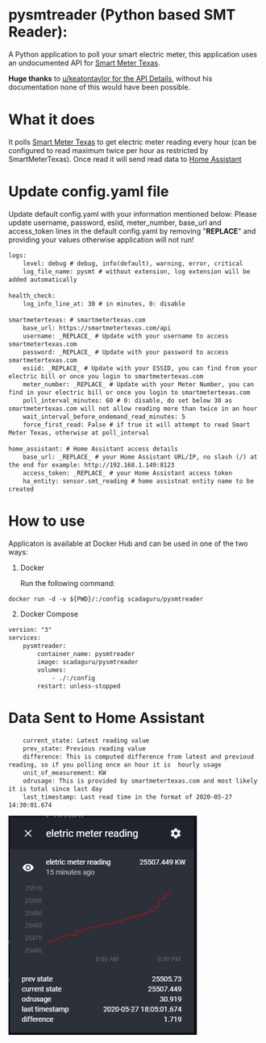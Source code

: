 # pysmtreader (Python based SMT Reader):

A Python application to poll your smart electric meter, this application uses an undocumented API for [Smart Meter Texas](https://www.smartmetertexas.com). 

**Huge thanks** to [u/keatontaylor for the API Details](https://github.com/keatontaylor/smartmetertexas-api), without his documentation none of this would have been possible.

# What it does
It polls [Smart Meter Texas](https://www.smartmetertexas.com) to get electric meter reading every hour (can be configured to read maximum twice per hour as restricted by SmartMeterTexas). Once read it will send read data to [Home Assistant](https://www.home-assistant.io/) 

# Update config.yaml file
Update default config.yaml with your information mentioned below:
Please update username, password, esiid, meter_number, base_url and access_token lines in the default config.yaml by removing "__REPLACE__" and providing your values otherwise application will not run!

~~~
logs:
    level: debug # debug, info(default), warning, error, critical
    log_file_name: pysmt # without extension, log extension will be added automatically

health_check:
    log_info_line_at: 30 # in minutes, 0: disable

smartmetertexas: # smartmetertexas.com
    base_url: https://smartmetertexas.com/api
    username: _REPLACE_ # Update with your username to access smartmetertexas.com
    password: _REPLACE_ # Update with your password to access smartmetertexas.com
    esiid: _REPLACE_ # Update with your ESSID, you can find from your electric bill or once you login to smartmetertexas.com
    meter_number: _REPLACE_ # Update with your Meter Number, you can find in your electric bill or once you login to smartmetertexas.com
    poll_interval_minutes: 60 # 0: disable, do set below 30 as smartmetertexas.com will not allow reading more than twice in an hour
    wait_interval_before_ondemand_read_minutes: 5
    force_first_read: False # if true it will attempt to read Smart Meter Texas, otherwise at poll_interval

home_assistant: # Home Assistant access details
    base_url: _REPLACE_ # your Home Assistant URL/IP, no slash (/) at the end for example: http://192.168.1.149:8123
    access_token: _REPLACE_ # your Home Assistant access token
    ha_entity: sensor.smt_reading # home assistnat entity name to be created
~~~

# How to use
Applicaton is available at Docker Hub and can be used in one of the two ways:
1. Docker

   Run the following command:
~~~
docker run -d -v ${PWD}/:/config scadaguru/pysmtreader
~~~

2. Docker Compose

~~~
version: "3"
services:
    pysmtreader:
        container_name: pysmtreader
        image: scadaguru/pysmtreader
        volumes:
            - ./:/config
        restart: unless-stopped
~~~

# Data Sent to Home Assistant
~~~
    current_state: Latest reading value
    prev_state: Previous reading value
    difference: This is computed difference from latest and previoud reading, so if you polling once an hour it is  hourly usage
    unit_of_measurement: KW
    odrusage: This is provided by smartmetertexas.com and most likely it is total since last day
    last_timestamp: Last read time in the format of 2020-05-27 14:30:01.674
~~~

![Home Assistant](images/home_assistant.jpg)
